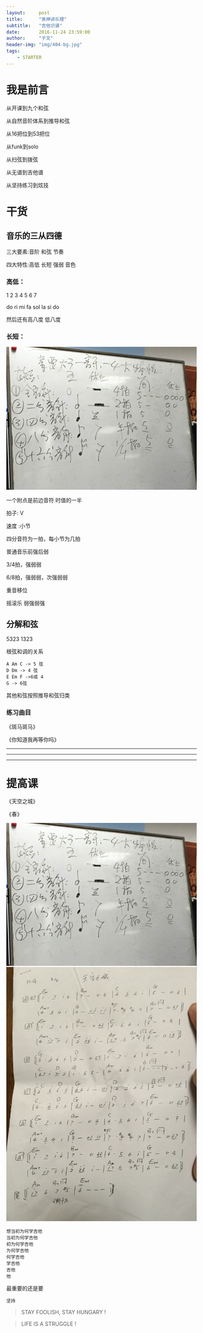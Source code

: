 ```yaml
---
layout:     post
title:      "男神讲乐理"
subtitle:   "吉他识谱"
date:       2016-11-24 23:59:00
author:     "子文"
header-img: "img/404-bg.jpg"
tags:
    - STARTER
---
```



# 我是前言
从开课到九个和弦

从自然音阶体系到推导和弦

从16把位到53把位

从funk到solo

从扫弦到拨弦

从无谱到吉他谱

从坚持练习到炫技

# 干货

## 音乐的三从四德
三大要素:音阶 和弦 节奏

四大特性:高低 长短 强弱 音色

### 高低：
1 2 3 4 5 6 7

do ri mi fa sol la si do

然后还有高八度 低八度


### 长短：

![三从四德](/img/2016-11-24/sancongside.JPG)

一个附点是前边音符 时值的一半

拍子: V

速度 :小节

四分音符为一拍，每小节为几拍

普通音乐前强后弱

3/4拍，强弱弱

6/8拍，强弱弱，次强弱弱

重音移位 

摇滚乐 弱强弱强

## 分解和弦

5323 1323

根弦和调的关系

```
A Am C -> 5 弦
D Dm -> 4 弦
E Em F ->6或 4
G -> 6弦
```
其他和弦按照推导和弦归类


### 练习曲目

《斑马斑马》

《你知道我再等你吗》


***

---

- - - -

# 提高课

《天空之城》

《春》

![春](/img/2016-11-24/sancongside.JPG)
![天空之城](/img/2016-11-24/tiankongzhicheng.JPG)



```
想当初为何学吉他
当初为何学吉他
初为何学吉他
为何学吉他
何学吉他
学吉他
吉他
他
```


最重要的还是要 

```
坚持
```


>  STAY FOOLISH, STAY HUNGARY !


>  LIFE IS A STRUGGLE !


























